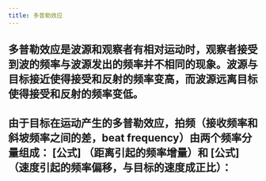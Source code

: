 ```yaml
---
title: 多普勒效应
---
```


## **多普勒效应**是波源和观察者有相对运动时，观察者接受到波的频率与波源发出的频率并不相同的现象。波源与目标接近使得接受和反射的频率变高，而波源远离目标使得接受和反射的频率变低。
## 由于目标在运动产生的多普勒效应，拍频（接收频率和斜坡频率之间的差，beat frequency）由两个频率分量组成： [公式] （距离引起的频率增量）和 [公式] （速度引起的频率偏移，与目标的速度成正比）：
